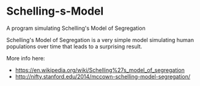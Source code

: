 # Schelling-s-Model
A program simulating Schelling's Model of Segregation

Schelling's Model of Segregation is a very simple model simulating human populations over time that leads to a surprising result.

More info here:
- https://en.wikipedia.org/wiki/Schelling%27s_model_of_segregation
- http://nifty.stanford.edu/2014/mccown-schelling-model-segregation/
